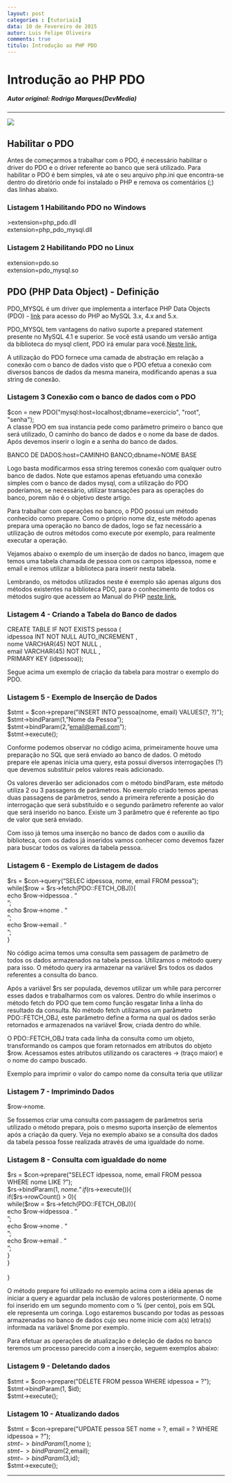 ```yaml
---
layout: post
categories : [tutoriais]
data: 10 de Fevereiro de 2015
autor: Luis Felipe Oliveira
comments: true
titulo: Introdução ao PHP PDO
---
```


<h1>Introdução ao PHP PDO</h1>
<h5 style="margin-top:-1px;">Autor original: Rodrigo Marques(DevMedia)</h5>
<hr>

<img class="image-show img-responsive" src="{{ site.baseurl }}/img/pdo-em-php.jpg"><img>

<div class="post-content">
<h2>Habilitar o PDO</h2>
<p>Antes de começarmos a trabalhar com o PDO, é necessário habilitar o driver do PDO e o driver referente ao banco que será utilizado. Para habilitar o PDO é bem simples, vá ate o seu arquivo php.ini que encontra-se dentro do diretório onde foi instalado o PHP e remova os comentários (;) das linhas abaixo.</p>

<h3><strong>Listagem 1</strong> Habilitando PDO no Windows</h3>

<p>>extension=php_pdo.dll<br>
extension=php_pdo_mysql.dll</p>

<h3><strong>Listagem 2</strong> Habilitando PDO no Linux</p></h3>

<p>extension=pdo.so<br>
extension=pdo_mysql.so</p>

<h2>PDO (PHP Data Object) - Definição</h2>
<p>PDO_MYSQL é um driver que implementa a interface PHP Data Objects (PDO) - <a href="http://www.php.net/manual/pt_BR/intro.pdo.php">link</a>  para acesso do PHP ao MySQL 3.x, 4.x and 5.x.</p>

<p>PDO_MYSQL tem vantagens do nativo suporte a prepared statement presente no MySQL 4.1 e superior. Se você está usando um versão antiga da biblioteca do mysql client, PDO irá emular para você.<a href="http://php.net/manual/pt_BR/ref.pdo-mysql.php">Neste link.</a></p>

<p>A utilização do PDO fornece uma camada de abstração em relação a conexão com o banco de dados visto que o PDO efetua a conexão com diversos bancos de dados da mesma maneira, modificando apenas a sua string de conexão.</p>

<h3><strong>Listagem 3</strong> Conexão com o banco de dados com o PDO</h3>

<p>$con = new PDO("mysql:host=localhost;dbname=exercicio", "root", "senha");<br> 
A classe PDO em sua instancia pede como parâmetro primeiro o banco que será utilizado, O caminho do banco de dados e o nome da base de dados. Após devemos inserir o login e a senha do banco de dados.</p>

<p>BANCO DE DADOS:host=CAMINHO BANCO;dbname=NOME BASE</p>

<p>Logo basta modificarmos essa string teremos conexão com qualquer outro banco de dados. Note que estamos apenas efetuando uma conexão simples com o banco de dados mysql, com a utilização do PDO poderíamos, se necessário, utilizar transações para as operações do banco, porem não é o objetivo deste artigo.</p>

<p>Para trabalhar com operações no banco, o PDO possui um método conhecido como prepare. Como o próprio nome diz, este método apenas prepara uma operação no banco de dados, logo se faz necessário a utilização de outros métodos como execute por exemplo, para realmente executar a operação.</p>

<p>Vejamos abaixo o exemplo de um inserção de dados no banco, imagem que temos uma tabela chamada de pessoa com os campos idpessoa, nome e email e iremos utilizar a biblioteca para inserir nesta tabela.</p>

<p>Lembrando, os métodos utilizados neste é exemplo são apenas alguns dos métodos existentes na biblioteca PDO, para o conhecimento de todos os métodos sugiro que acessem ao Manual do PHP <a href="http://www.php.net/manual/pt_BR/book.pdo.php">neste link.</a></p>

<h3><strong>Listagem 4</strong> - Criando a Tabela do Banco de dados</h3>

CREATE  TABLE IF NOT EXISTS pessoa (<br>
  idpessoa INT NOT NULL AUTO_INCREMENT ,<br>
  nome VARCHAR(45) NOT NULL ,<br>
  email VARCHAR(45) NOT NULL ,<br>
  PRIMARY KEY (idpessoa));
<p>Segue acima um exemplo de criação da tabela para mostrar o exemplo do PDO.</p>

<h3><strong>Listagem 5</strong> - Exemplo de Inserção de Dados</h3>

$stmt = $con->prepare("INSERT INTO pessoa(nome, email) VALUES(?, ?)");<br>
$stmt->bindParam(1,”Nome da Pessoa”);<br>
$stmt->bindParam(2,”email@email.com”);<br>
$stmt->execute();

<p>Conforme podemos observar no código acima, primeiramente houve uma preparação no SQL que será enviado ao banco de dados. O método prepare ele apenas inicia uma query, esta possui diversos interrogações (?) que devemos substituir pelos valores reais adicionado.</p>

<p>Os valores deverão ser adicionados com o método bindParam, este método utiliza 2 ou 3 passagens de parâmetros. No exemplo criado temos apenas duas passagens de parâmetros, sendo a primeira referente a posição do interrogação que será substituído e o segundo parâmetro referente ao valor que será inserido no banco. Existe um 3 parâmetro que é referente ao tipo de valor que será enviado.</p>

<p>Com isso já temos uma inserção no banco de dados com o auxilio da biblioteca, com os dados já inseridos vamos conhecer como devemos fazer para buscar todos os valores da tabela pessoa.</p>

<h3><strong>Listagem 6</strong> - Exemplo de Listagem de dados</h3>
$rs = $con->query(“SELEC idpessoa, nome, email FROM pessoa”);<br>
while($row = $rs->fetch(PDO::FETCH_OBJ)){<br>
	echo $row->idpessoa . “<br />”;<br>
	echo $row->nome . “<br />”;<br>
	echo $row->email . “<br />”;<br>
}

<p>No código acima temos uma consulta sem passagem de parâmetro de todos os dados armazenados na tabela pessoa. Utilizamos o método query para isso. O método query ira armazenar na variável $rs todos os dados referentes a consulta do banco.</p>

<p>Após a variável $rs ser populada, devemos utilizar um while para percorrer esses dados e trabalharmos com os valores. Dentro do while inserimos o método fetch do PDO que tem como função resgatar linha a linha do resultado da consulta. No método fetch utilizamos um parâmetro PDO::FETCH_OBJ, este parâmetro define a forma na qual os dados serão retornados e armazenados na variável $row, criada dentro do while.</p>

<p>O PDO::FETCH_OBJ trata cada linha da consulta como um objeto, transformando os campos que foram retornados em atributos do objeto $row. Acessamos estes atributos utilizando os caracteres -> (traço maior) e o nome do campo buscado.</p>

<p>Exemplo para imprimir o valor do campo nome da consulta teria que utilizar</p>

<h3><strong>Listagem 7</strong> - Imprimindo Dados</h3>

$row->nome.<br> 
<p>Se fossemos criar uma consulta com passagem de parâmetros seria utilizado o método prepara, pois o mesmo suporta inserção de elementos após a criação da query. Veja no exemplo abaixo se a consulta dos dados da tabela pessoa fosse realizada através de uma igualdade do nome.</p>

<h3><strong>Listagem 8</strong> - Consulta com igualdade do nome</h3>

$rs = $con->prepare("SELECT idpessoa, nome, email FROM pessoa WHERE nome LIKE ?”);<br>
$rs->bindParam(1, $nome . “%”);<br>
if($rs->execute()){<br>
if($rs->rowCount() > 0){<br>
while($row = $rs->fetch(PDO::FETCH_OBJ)){<br>
	echo $row->idpessoa . “<br />”;<br>
	echo $row->nome . “<br />”;<br>
	echo $row->email . “<br />”;<br>
}<br>
            }   <br>    
        }<br>
<p>O método prepare foi utilizado no exemplo acima com a idéia apenas de iniciar a query e aguardar pela inclusão de valores posteriormente. O nome foi inserido em um segundo momento com o % (per cento), pois em SQL ele representa um coringa. Logo estaremos buscando por todas as pessoas armazenadas no banco de dados cujo seu nome inicie com a(s) letra(s) informada na variável $nome por exemplo.</p>

<p>Para efetuar as operações de atualização e deleção de dados no banco teremos um processo parecido com a inserção, seguem exemplos abaixo:</p>

<h3><strong>Listagem 9</strong> - Deletando dados</h3>

$stmt = $con->prepare("DELETE FROM pessoa WHERE idpessoa = ?");<br>
$stmt->bindParam(1, $id);<br>
$stmt->execute();

<h3><strong>Listagem 10</strong> - Atualizando dados</h3>

$stmt = $con->prepare("UPDATE pessoa SET nome = ?, email = ? WHERE idpessoa = ?");<br>
$stmt->bindParam(1,$nome );<br>
$stmt->bindParam(2,$email);<br>
$stmt->bindParam(3,$id);<br>
$stmt->execute();<br>

</div>
<hr>

